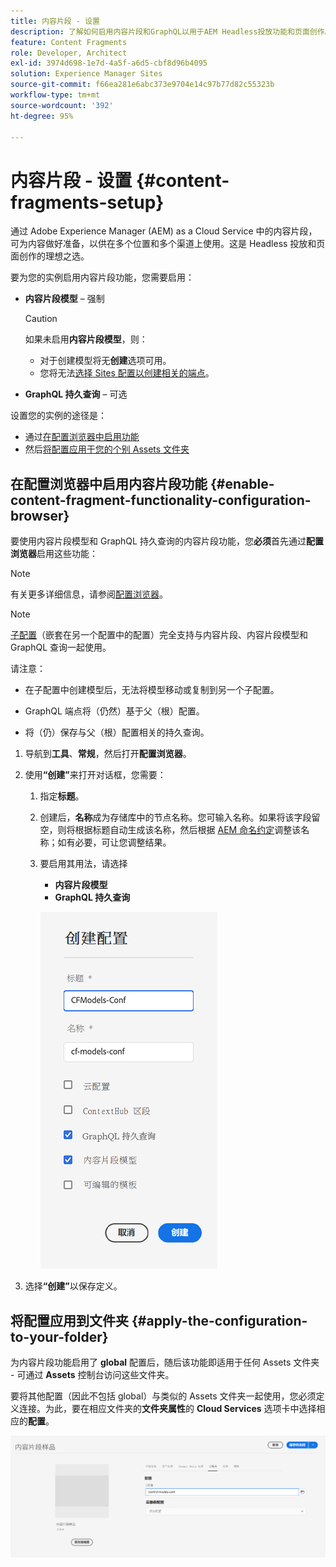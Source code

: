 ```yaml
---
title: 内容片段 - 设置
description: 了解如何启用内容片段和GraphQL以用于AEM Headless投放功能和页面创作。
feature: Content Fragments
role: Developer, Architect
exl-id: 3974d698-1e7d-4a5f-a6d5-cbf8d96b4095
solution: Experience Manager Sites
source-git-commit: f66ea281e6abc373e9704e14c97b77d82c55323b
workflow-type: tm+mt
source-wordcount: '392'
ht-degree: 95%

---
```


# 内容片段 - 设置 {#content-fragments-setup}

通过 Adobe Experience Manager (AEM) as a Cloud Service 中的内容片段，可为内容做好准备，以供在多个位置和多个渠道上使用。这是 Headless 投放和页面创作的理想之选。

要为您的实例启用内容片段功能，您需要启用：

* **内容片段模型** – 强制

  >[!CAUTION]
  >
  >如果未启用&#x200B;**内容片段模型**，则：
  >
  >* 对于创建模型将无&#x200B;**创建**&#x200B;选项可用。
  >* 您将无法[选择 Sites 配置以创建相关的端点](/help/headless/graphql-api/graphql-endpoint.md)。

* **GraphQL 持久查询** – 可选

设置您的实例的途径是：

* 通过[在配置浏览器中启用功能](#enable-content-fragment-functionality-configuration-browser)
* 然后[将配置应用于您的个别 Assets 文件夹](#apply-the-configuration-to-your-folder)

## 在配置浏览器中启用内容片段功能 {#enable-content-fragment-functionality-configuration-browser}

要使用内容片段模型和 GraphQL 持久查询的内容片段功能，您&#x200B;**必须**&#x200B;首先通过&#x200B;**配置浏览器**&#x200B;启用这些功能：

>[!NOTE]
>
>有关更多详细信息，请参阅[配置浏览器](/help/implementing/developing/introduction/configurations.md#using-configuration-browser)。

>[!NOTE]
>
>[子配置](/help/implementing/developing/introduction/configurations.md#configuration-resolution)（嵌套在另一个配置中的配置）完全支持与内容片段、内容片段模型和 GraphQL 查询一起使用。
>
>请注意：
>
>* 在子配置中创建模型后，无法将模型移动或复制到另一个子配置。
>
>* GraphQL 端点将（仍然）基于父（根）配置。
>
>* 将（仍）保存与父（根）配置相关的持久查询。

1. 导航到&#x200B;**工具**、**常规**，然后打开&#x200B;**配置浏览器**。

1. 使用&#x200B;**“创建”**&#x200B;来打开对话框，您需要：

   1. 指定&#x200B;**标题**。
   1. 创建后，**名称**&#x200B;成为存储库中的节点名称。您可输入名称。如果将该字段留空，则将根据标题自动生成该名称，然后根据 [AEM 命名约定](/help/implementing/developing/introduction/naming-conventions.md)调整该名称；如有必要，可让您调整结果。
   1. 要启用其用法，请选择
      * **内容片段模型**
      * **GraphQL 持久查询**

      ![定义配置](assets/cf-setup-create-conf.png)

1. 选择&#x200B;**“创建”**&#x200B;以保存定义。

## 将配置应用到文件夹 {#apply-the-configuration-to-your-folder}

为内容片段功能启用了 **global** 配置后，随后该功能即适用于任何 Assets 文件夹 - 可通过 **Assets** 控制台访问这些文件夹。

要将其他配置（因此不包括 global）与类似的 Assets 文件夹一起使用，您必须定义连接。为此，要在相应文件夹的&#x200B;**文件夹属性**&#x200B;的 **Cloud Services** 选项卡中选择相应的&#x200B;**配置**。

![应用配置](assets/cf-setup-apply-conf.png)
